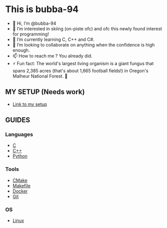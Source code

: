 # This is bubba-94

- 👋 Hi, I’m @bubba-94
- 👀 I’m interested in skiing (on-piste ofc) and ofc this newly found interest for programming!
- 🌱 I’m currently learning C, C++ and C#.
- 💞️ I’m looking to collaborate on anything when the confidence is high enough.
- 📫 How to reach me ? You already did.
- ⚡ Fun fact: The world's largest living organism is a giant fungus that spans 2,385 acres (that's about 1,665 football fields!) in Oregon's Malheur National Forest. 🍄

<!---
bubba-94/bubba-94 is a ✨ special ✨ repository because its `README.md` (this file) appears on your GitHub profile.
You can click the Preview link to take a look at your changes.
--->

## MY SETUP (Needs work)

* [Link to my setup](/docs/SETUP_IDE.md)

## GUIDES

### Languages

* [C](docs/C.md)
* [C++](docs/C++.md)
* [Python](docs/PYTHON.md)

### Tools

* [CMake](docs/CMAKE.md)
* [Makefile](docs/MAKEFILE.md)
* [Docker](docs/DOCKER.md)
* [Git](docs/GIT.md)


### OS

* [Linux](docs/LINUX.md)
